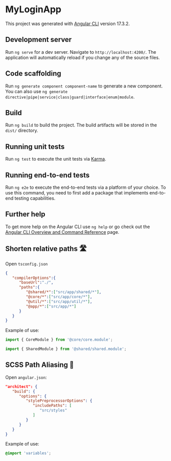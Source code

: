# MyLoginApp

This project was generated with [Angular CLI](https://github.com/angular/angular-cli) version 17.3.2.

## Development server

Run `ng serve` for a dev server. Navigate to `http://localhost:4200/`. The application will automatically reload if you change any of the source files.

## Code scaffolding

Run `ng generate component component-name` to generate a new component. You can also use `ng generate directive|pipe|service|class|guard|interface|enum|module`.

## Build

Run `ng build` to build the project. The build artifacts will be stored in the `dist/` directory.

## Running unit tests

Run `ng test` to execute the unit tests via [Karma](https://karma-runner.github.io).

## Running end-to-end tests

Run `ng e2e` to execute the end-to-end tests via a platform of your choice. To use this command, you need to first add a package that implements end-to-end testing capabilities.

## Further help

To get more help on the Angular CLI use `ng help` or go check out the [Angular CLI Overview and Command Reference](https://angular.io/cli) page.


## Shorten relative paths 🛣️

Open `tsconfig.json`

```JSON
{
   "compilerOptions":{
      "baseUrl":"./",
      "paths":{
         "@shared/*":["src/app/shared/*"],
         "@core/*":["src/app/core/*"],
         "@util/*":["src/app/util/*"],
         "@app/*":["src/app/*"]
      }
   }
}
```

Example of use:

```typescript
import { CoreModule } from '@core/core.module';
```

```typescript
import { SharedModule } from '@shared/shared.module';
```

## SCSS Path Aliasing 🎨

Open `angular.json`:

```json
"architect": {
   "build": {
      "options": {
         "stylePreprocessorOptions": {
            "includePaths": [
               "src/styles"
            ]
         }
      }
   }
}
```

Example of use:

```scss
@import 'variables';
```
